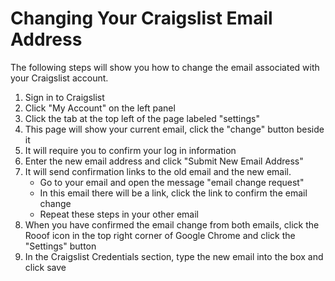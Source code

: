 # Changing Your Craigslist Email Address

The following steps will show you how to change the email associated with your Craigslist account.
1. Sign in to Craigslist
2. Click "My Account" on the left panel
3. Click the tab at the top left of the page labeled "settings"
4. This page will show your current email, click the "change" button beside it
5. It will require you to confirm your log in information
6. Enter the new email address and click "Submit New Email Address"
7. It will send confirmation links to the old email and the new email.
    - Go to your email and open the message "email change request"
    - In this email there will be a link, click the link to confirm the email change
    - Repeat these steps in your other email
8. When you have confirmed the email change from both emails, click the Rooof icon in the top right corner of Google Chrome and click the "Settings" button
9. In the  Craigslist Credentials section, type the new email into the box and click save